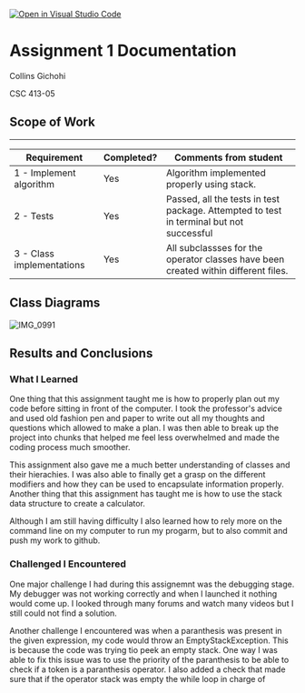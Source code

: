 [![Open in Visual Studio Code](https://classroom.github.com/assets/open-in-vscode-c66648af7eb3fe8bc4f294546bfd86ef473780cde1dea487d3c4ff354943c9ae.svg)](https://classroom.github.com/online_ide?assignment_repo_id=10058193&assignment_repo_type=AssignmentRepo)
# Assignment 1 Documentation

Collins Gichohi

CSC 413-05

## Scope of Work
_______________________________________________________________________________________________
| Requirement               | Completed? | Comments from student                               |
| ------------------------- | ---------- | ---------------------                               |
| 1 - Implement algorithm   |  Yes       | Algorithm implemented properly using stack.                                                     |
| 2 - Tests                 |  Yes       | Passed, all the tests in test package. Attempted to test in terminal but not successful |
| 3 - Class implementations |  Yes       | All subclassses for the operator classes have been created within different files.|

## Class Diagrams

![IMG_0991](https://user-images.githubusercontent.com/83888230/219910094-de987d2a-2e55-4465-b911-9a6489db7900.jpg)


## Results and Conclusions

### What I Learned

One thing that this assignment taught me is how to properly plan out my code before sitting in front of the computer. I took the professor's advice and used old fashion pen and paper to write out all my thoughts and questions which allowed to make a plan. I was then able to break up the project into chunks that helped me feel less overwhelmed and made the coding process much smoother.

This assignment also gave me a much better understanding of classes and their hierachies. I was also able to finally get a grasp on the different modifiers and how they can be used to encapsulate information properly. Another thing that this assignment has taught me is how to use the stack data structure to create a calculator. 

Although I am still having difficulty I also learned how to rely more on the command line on my computer to run my progarm, but to also commit and push my work to github. 

### Challenged I Encountered
One major challenge I had during this assignemnt was the debugging stage. My debugger was not working correctly and when I launched it nothing would come up. I looked through many forums and watch many videos but I still could not find a solution.

Another challenge I encountered was when a paranthesis was present in the given expression, my code would throw an EmptyStackException. This is because the code was trying tio peek an empty stack. One way I was able to fix this issue was to use the priority of the paranthesis to be able to check if a token is a paranthesis operator. I also added a check that made sure that if the operator stack was empty the while loop in charge of 
